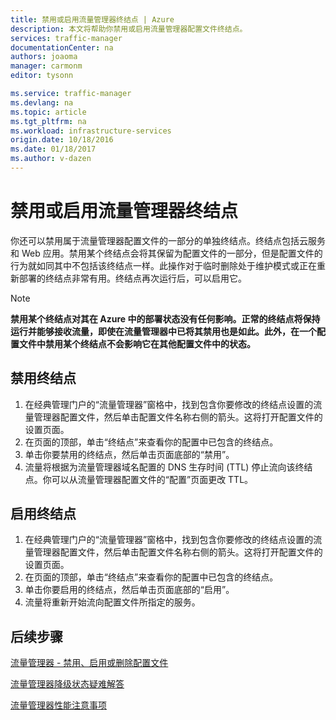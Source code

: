 ```yaml
---
title: 禁用或启用流量管理器终结点 | Azure
description: 本文将帮助你禁用或启用流量管理器配置文件终结点。
services: traffic-manager
documentationCenter: na
authors: joaoma
manager: carmonm
editor: tysonn

ms.service: traffic-manager
ms.devlang: na
ms.topic: article
ms.tgt_pltfrm: na
ms.workload: infrastructure-services
origin.date: 10/18/2016
ms.date: 01/18/2017
ms.author: v-dazen
---
```


# 禁用或启用流量管理器终结点

你还可以禁用属于流量管理器配置文件的一部分的单独终结点。终结点包括云服务和 Web 应用。禁用某个终结点会将其保留为配置文件的一部分，但是配置文件的行为就如同其中不包括该终结点一样。此操作对于临时删除处于维护模式或正在重新部署的终结点非常有用。终结点再次运行后，可以启用它。

>[!NOTE]
> **禁用某个终结点对其在 Azure 中的部署状态没有任何影响。正常的终结点将保持运行并能够接收流量，即使在流量管理器中已将其禁用也是如此。此外，在一个配置文件中禁用某个终结点不会影响它在其他配置文件中的状态。**

## 禁用终结点

1. 在经典管理门户的“流量管理器”窗格中，找到包含你要修改的终结点设置的流量管理器配置文件，然后单击配置文件名称右侧的箭头。这将打开配置文件的设置页面。
1. 在页面的顶部，单击“终结点”来查看你的配置中已包含的终结点。 
1. 单击你要禁用的终结点，然后单击页面底部的“禁用”。
1. 流量将根据为流量管理器域名配置的 DNS 生存时间 (TTL) 停止流向该终结点。你可以从流量管理器配置文件的“配置”页面更改 TTL。

## 启用终结点

1. 在经典管理门户的“流量管理器”窗格中，找到包含你要修改的终结点设置的流量管理器配置文件，然后单击配置文件名称右侧的箭头。这将打开配置文件的设置页面。
1. 在页面的顶部，单击“终结点”来查看你的配置中已包含的终结点。
1. 单击你要启用的终结点，然后单击页面底部的“启用”。
1. 流量将重新开始流向配置文件所指定的服务。

## 后续步骤

[流量管理器 - 禁用、启用或删除配置文件](./disable-enable-or-delete-a-profile.md)

[流量管理器降级状态疑难解答](./traffic-manager-troubleshooting-degraded.md)

[流量管理器性能注意事项](./traffic-manager-performance-considerations.md)

<!---HONumber=Mooncake_Quality_Review_0116_2017-->

<!---HONumber=Mooncake_Quality_Review_0117_2017-->